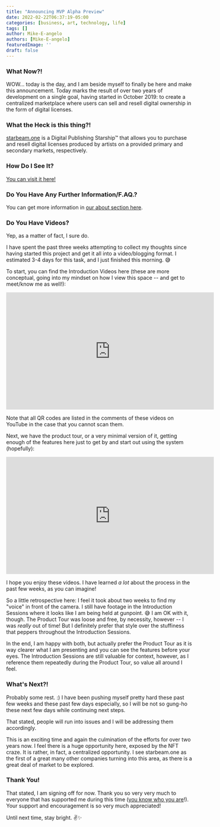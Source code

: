 ```yaml
---
title: "Announcing MVP Alpha Preview"
date: 2022-02-22T06:37:19-05:00
categories: [business, art, technology, life]
tags: []
author: Mike-E-angelo
authors: [Mike-E-angelo]
featuredImage: ''
draft: false
---
```


### What Now?!

WOW... today is the day, and I am beside myself to finally be here and make this announcement.  Today marks the result of over two years of development on a single goal, having started in October 2019: to create a centralized marketplace where users can sell and resell digital ownership in the form of digital licenses.

### What the Heck is this thing?!

[starbeam.one](https://alpha.starbeam.one) is a Digital Publishing Starship™ that allows you to purchase and resell digital licenses produced by artists on a provided primary and secondary markets, respectively.

### How Do I See It?

[You can visit it here!](https://alpha.starbeam.one)

### Do You Have Any Further Information/F.AQ.?

You can get more information in [our about section here](https://alpha.starbeam.one/about).

### Do You Have Videos?

Yep, as a matter of fact, I sure do.

I have spent the past three weeks attempting to collect my thoughts since having started this project and get it all into a video/blogging format.  I estimated 3-4 days for this task, and I just finished this morning. 😅

To start, you can find the Introduction Videos here (these are more conceptual, going into my mindset on how I view this space -- and get to meet/know me as well!):

<iframe width="560" height="315" src="https://www.youtube-nocookie.com/embed/videoseries?list=PLMq1y8QwgsyoQUspInuhBXiHoXrcKDacb" title="YouTube video player" frameborder="0" allow="accelerometer; autoplay; clipboard-write; encrypted-media; gyroscope; picture-in-picture" allowfullscreen></iframe>

Note that all QR codes are listed in the comments of these videos on YouTube in the case that you cannot scan them.

Next, we have the product tour, or a very minimal version of it, getting enough of the features here just to get by and start out using the system (hopefully):

<iframe width="560" height="315" src="https://www.youtube-nocookie.com/embed/videoseries?list=PLMq1y8QwgsyqvOMAv0AeTebJmCWAlXckL" title="YouTube video player" frameborder="0" allow="accelerometer; autoplay; clipboard-write; encrypted-media; gyroscope; picture-in-picture" allowfullscreen></iframe>

I hope you enjoy these videos.  I have learned *a lot* about the process in the past few weeks, as you can imagine!

So a little retrospective here: I feel it took about two weeks to find my "voice" in front of the camera.  I still have footage in the  Introduction Sessions where it looks like I am being held at gunpoint. 😅  I am OK with it, though.  The Product Tour was loose and free, by necessity, however -- I was *really* out of time!  But I definitely prefer that style over the stuffiness that peppers throughout the Introduction Sessions.  

In the end, I am happy with both, but actually prefer the Product Tour as it is way clearer what I am presenting and you can see the features before your eyes.  The Introduction Sessions are still valuable for context, however, as I reference them repeatedly during the Product Tour, so value all around I feel.

### What's Next?!

Probably some rest. :)  I have been pushing myself pretty hard these past few weeks and these past few days especially, so I will be not so gung-ho these next few days while continuing next steps.

That stated, people will run into issues and I will be addressing them accordingly.

This is an exciting time and again the culmination of the efforts for over two years now.  I feel there is a huge opportunity here, exposed by the NFT craze.  It is rather, in fact, a centralized opportunity.  I see starbeam.one as the first of a great many other companies turning into this area, as there is a great deal of market to be explored.

### Thank You!

That stated, I am signing off for now.  Thank you so very very much to everyone that has supported me during this time ([you know who you are](https://alpha.starbeam.one/about/acknowledgements)!).  Your support and encouragement is so very much appreciated!

Until next time, stay bright. ✌✨
